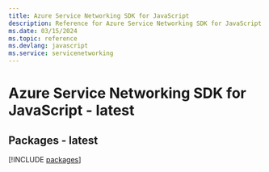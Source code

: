 ```yaml
---
title: Azure Service Networking SDK for JavaScript
description: Reference for Azure Service Networking SDK for JavaScript
ms.date: 03/15/2024
ms.topic: reference
ms.devlang: javascript
ms.service: servicenetworking
---
```

# Azure Service Networking SDK for JavaScript - latest
## Packages - latest
[!INCLUDE [packages](service-networking-index.md)]